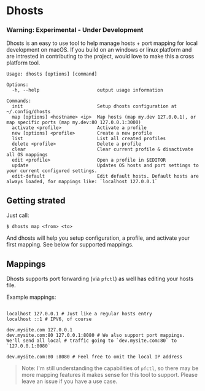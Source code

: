 # Dhosts

### Warning: Experimental - Under Development

Dhosts is an easy to use tool to help manage hosts + port mapping for local development on macOS. If you build on an windows or linux platform and are intrested in contributing to the project, would love to make this a cross platform tool.

```
Usage: dhosts [options] [command]

Options:
  -h, --help                     output usage information

Commands:
  init                           Setup dhosts configuration at ~/.config/dhosts
  map [options] <hostname> <ip>  Map hosts (map my.dev 127.0.0.1), or map specific ports (map my.dev:80 127.0.0.1:3000)
  activate <profile>             Activate a profile
  new [options] <profile>        Create a new profile
  list                           List all created profiles
  delete <profile>               Delete a profile
  clear                          Clear current profile & disactivate all OS mappings
  edit <profile>                 Open a profile in $EDITOR
  update                         Updates OS hosts and port settings to your current configured settings.
  edit-default                   Edit default hosts. Default hosts are always loaded, for mappings like: `localhost 127.0.0.1`
```

## Getting strated

Just call:

```
$ dhosts map <from> <to>
```

And dhosts will help you setup configuration, a profile, and activate your first mapping. See below for supported mappings.

## Mappings

Dhosts supports port forwarding (via `pfctl`) as well has editing your hosts file.

Example mappings:

```

localhost 127.0.0.1 # Just like a regular hosts entry
localhost ::1 # IPV6, of course

dev.mysite.com 127.0.0.1
dev.mysite.com:80 127.0.0.1:8080 # We also support port mappings. We'll send all local # traffic going to `dev.mysite.com:80` to `127.0.0.1:8080`

dev.mysite.com:80 :8080 # Feel free to omit the local IP address

```

> Note: I'm still understanding the capabilities of `pfctl`, so there may be more mapping features it makes sense for this tool to support. Please leave an issue if you have a use case.
